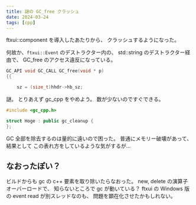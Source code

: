 ```yaml
---
title: 謎の GC_free クラッシュ
date: 2024-03-24
tags: [cpp]
---
```


ftxui::component を導入したあたりから、
クラッシュするようになった。

<!-- truncate -->

何故か、`ftxui::Event` のデストラクター内の、
std::string のデストラクター経由で、
GC_free のアクセス違反になっている。

```cpp
GC_API void GC_CALL GC_free(void * p)
{{

    sz = (size_t)hhdr->hb_sz;
```

謎。
とりあえず gc_cpp をやめよう。
数が少ないのですぐできる。

```cpp
#include <gc_cpp.h>

struct Hoge : public gc_cleanup {
};
```

GC 全部を除去するのは量的に遠いので困った。
普通にメモリー破壊があって、結果として
この表れ方をしているような気がするが…

## なおったぽい？

ビルドからも gc の c++ 要素を取り除いたらなおった。
new, delete の演算子オーバーロードで、
知らないところで gc が動いている？
ftxui の Windows 版の event read が別スレッドなのも、
問題を顕在化させたかもしれない。
